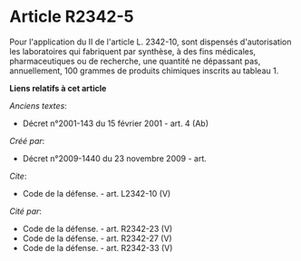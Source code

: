 # Article R2342-5

Pour l'application du II de l'article L. 2342-10, sont dispensés d'autorisation les laboratoires qui fabriquent par synthèse,
à des fins médicales, pharmaceutiques ou de recherche, une quantité ne dépassant pas, annuellement, 100 grammes de produits
chimiques inscrits au tableau 1.

**Liens relatifs à cet article**

_Anciens textes_:

  - Décret n°2001-143 du 15 février 2001 - art. 4 (Ab)

_Créé par_:

  - Décret n°2009-1440 du 23 novembre 2009 - art.

_Cite_:

  - Code de la défense. - art. L2342-10 (V)

_Cité par_:

  - Code de la défense. - art. R2342-23 (V)
  - Code de la défense. - art. R2342-27 (V)
  - Code de la défense. - art. R2342-33 (V)
